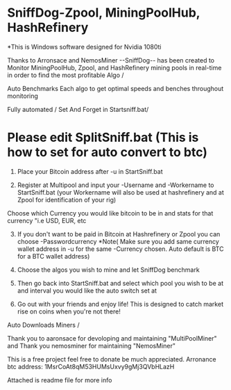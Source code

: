 # SniffDog-Zpool, MiningPoolHub, HashRefinery

*This is Windows software designed for Nvidia 1080ti

Thanks to Arronsace and NemosMiner --SniffDog-- has been created to Monitor MiningPoolHub, Zpool, and HashRefinery mining pools in real-time in order to find the most profitable Algo /

Auto Benchmarks Each algo to get optimal speeds and benches throughout monitoring 

Fully automated / Set And Forget in Startsniff.bat/

# Please edit SplitSniff.bat (This is how to set for auto convert to btc)

1) Place your Bitcoin address after -u in StartSniff.bat

2) Register at Multipool and input your -Username and -Workername to StartSniff.bat (your Workername will also be used at hashrefinery and at Zpool for identification of your rig)

Choose which Currency you would like bitcoin to be in and stats for that currency "i.e USD, EUR, etc

3) If you don't want to be paid in Bitcoin at Hashrefinery or Zpool you can choose -Passwordcurrency *Note( Make sure you add same currency wallet address in -u for the same -Currency chosen. Auto default is BTC for a BTC wallet address)

4) Choose the algos you wish to mine and let SniffDog benchmark

5) Then go back into StartSniff.bat and select which pool you wish to be at and interval you would like the auto switch set at

6) Go out with your friends and enjoy life! This is designed to catch market rise on coins when you're not there!

Auto Downloads Miners /   

Thank you to aaronsace for devoloping and maintaining "MultiPoolMiner" and Thank you nemosminer for maintaining "NemosMiner"

This is a free project feel free to donate be much appreciated. Arronance btc address: 1MsrCoAt8qM53HUMsUxvy9gMj3QVbHLazH

Attached is readme file for more info
